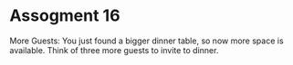 # Assogment 16
More Guests: You just found a bigger dinner table, so now more space is available. Think of three more guests to invite to dinner.